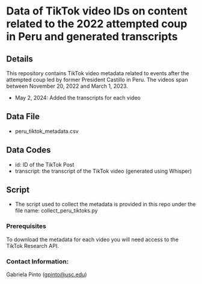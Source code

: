 # Data of TikTok video IDs on content related to the 2022 attempted coup in Peru and generated transcripts 

## Details
This repository contains TikTok video metadata related to events after the attempted coup led by former President Castillo in Peru. The videos span between November 20, 2022 and March 1, 2023.

- May 2, 2024: Added the transcripts for each video

## Data File 
- peru_tiktok_metadata.csv

## Data Codes 
- id: ID of the TikTok Post 
- transcript: the transcript of the TikTok video (generated using Whisper)

## Script
- The script used to collect the metadata is provided in this repo under the file name: collect_peru_tiktoks.py

### Prerequisites 
To download the metadata for each video you will need access to the TikTok Research API. 

### Contact Information: 
Gabriela Pinto (gpinto@usc.edu)

